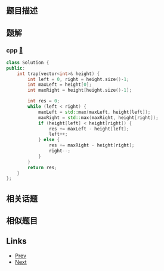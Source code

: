 
# [](https://leetcode-cn.com/problems/trapping-rain-water)

## 题目描述



## 题解

### cpp [🔗](trapping-rain-water.cpp) 
```cpp
class Solution {
public:
    int trap(vector<int>& height) {
        int left = 0, right = height.size()-1;
        int maxLeft = height[0];
        int maxRight = height[height.size()-1];

        int res = 0;
        while (left < right) {
            maxLeft = std::max(maxLeft, height[left]);
            maxRight = std::max(maxRight, height[right]);
            if (height[left] < height[right]) {
                res += maxLeft - height[left];
                left++;
            } else {
                res += maxRight - height[right];
                right--;
            }
        }
        return res;
    }
};
```


## 相关话题



## 相似题目



## Links

- [Prev](../combination-sum/README.md) 
- [Next](../multiply-strings/README.md) 

